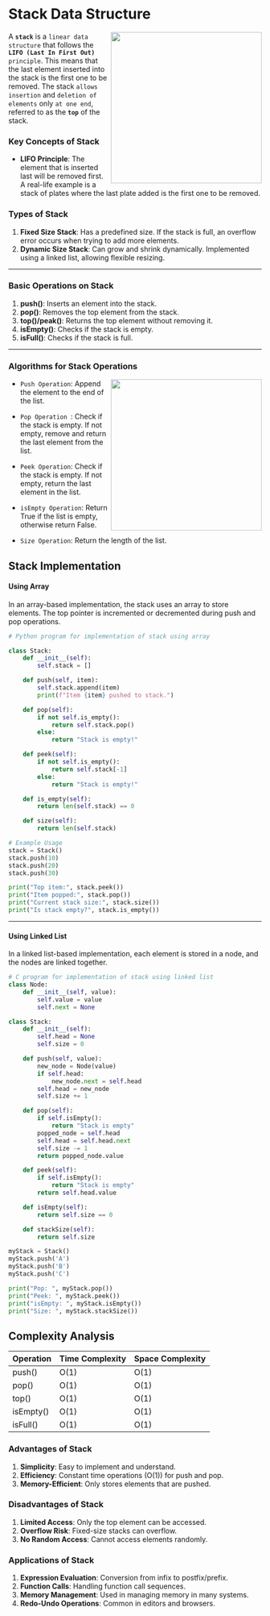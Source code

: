 # Stack Data Structure
<img src = "https://media.geeksforgeeks.org/wp-content/uploads/20240606180735/Stack-representation-in-Data-Structures-(1).webp" height="300" align="right">

A **`stack`** is a `linear data structure` that follows the **`LIFO (Last In First Out)`** `principle`. This means that the last element inserted into the stack is the first one to be removed. The stack `allows insertion` and `deletion of elements` only `at one end`, referred to as the **`top`** of the stack.

### Key Concepts of Stack

- **LIFO Principle**: The element that is inserted last will be removed first. A real-life example is a stack of plates where the last plate added is the first one to be removed.



### Types of Stack

1. **Fixed Size Stack**: Has a predefined size. If the stack is full, an overflow error occurs when trying to add more elements.
2. **Dynamic Size Stack**: Can grow and shrink dynamically. Implemented using a linked list, allowing flexible resizing.

---
### Basic Operations on Stack

1. **push()**: Inserts an element into the stack.
2. **pop()**: Removes the top element from the stack.
3. **top()/peak()**: Returns the top element without removing it.
4. **isEmpty()**: Checks if the stack is empty.
5. **isFull()**: Checks if the stack is full.

---
### Algorithms for Stack Operations

<img src = "https://miro.medium.com/v2/resize:fit:1400/1*W2cK1baYQ5nt5vEEFgICeQ.png" height="300" align="right">

- `Push Operation`:
Append the element to the end of the list.

- `Pop Operation `:
Check if the stack is empty.
If not empty, remove and return the last element from the list.

- `Peek Operation`:
Check if the stack is empty.
If not empty, return the last element in the list.

- `isEmpty Operation`:
Return True if the list is empty, otherwise return False.

- `Size Operation`:
Return the length of the list.


## Stack Implementation

#### Using Array

In an array-based implementation, the stack uses an array to store elements. The top pointer is incremented or decremented during push and pop operations.

```py
# Python program for implementation of stack using array

class Stack:
    def __init__(self):
        self.stack = []

    def push(self, item):
        self.stack.append(item)
        print(f"Item {item} pushed to stack.")

    def pop(self):
        if not self.is_empty():
            return self.stack.pop()
        else:
            return "Stack is empty!"

    def peek(self):
        if not self.is_empty():
            return self.stack[-1]
        else:
            return "Stack is empty!"

    def is_empty(self):
        return len(self.stack) == 0

    def size(self):
        return len(self.stack)

# Example Usage
stack = Stack()
stack.push(10)
stack.push(20)
stack.push(30)

print("Top item:", stack.peek())
print("Item popped:", stack.pop())
print("Current stack size:", stack.size())
print("Is stack empty?", stack.is_empty())

```
---
#### Using Linked List

In a linked list-based implementation, each element is stored in a node, and the nodes are linked together.

```py
# C program for implementation of stack using linked list
class Node:
    def __init__(self, value):
        self.value = value
        self.next = None

class Stack:
    def __init__(self):
        self.head = None
        self.size = 0

    def push(self, value):
        new_node = Node(value)
        if self.head:
            new_node.next = self.head
        self.head = new_node
        self.size += 1

    def pop(self):
        if self.isEmpty():
            return "Stack is empty"
        popped_node = self.head
        self.head = self.head.next
        self.size -= 1
        return popped_node.value

    def peek(self):
        if self.isEmpty():
            return "Stack is empty"
        return self.head.value

    def isEmpty(self):
        return self.size == 0

    def stackSize(self):
        return self.size

myStack = Stack()
myStack.push('A')
myStack.push('B')
myStack.push('C')

print("Pop: ", myStack.pop())
print("Peek: ", myStack.peek())
print("isEmpty: ", myStack.isEmpty())
print("Size: ", myStack.stackSize())
```

## Complexity Analysis

| Operation | Time Complexity | Space Complexity |
|-----------|-----------------|------------------|
| push()    | O(1)            | O(1)             |
| pop()     | O(1)            | O(1)             |
| top()     | O(1)            | O(1)             |
| isEmpty() | O(1)            | O(1)             |
| isFull()  | O(1)            | O(1)             |

### Advantages of Stack

1. **Simplicity**: Easy to implement and understand.
2. **Efficiency**: Constant time operations (O(1)) for push and pop.
3. **Memory-Efficient**: Only stores elements that are pushed.

### Disadvantages of Stack

1. **Limited Access**: Only the top element can be accessed.
2. **Overflow Risk**: Fixed-size stacks can overflow.
3. **No Random Access**: Cannot access elements randomly.

### Applications of Stack

1. **Expression Evaluation**: Conversion from infix to postfix/prefix.
2. **Function Calls**: Handling function call sequences.
3. **Memory Management**: Used in managing memory in many systems.
4. **Redo-Undo Operations**: Common in editors and browsers.